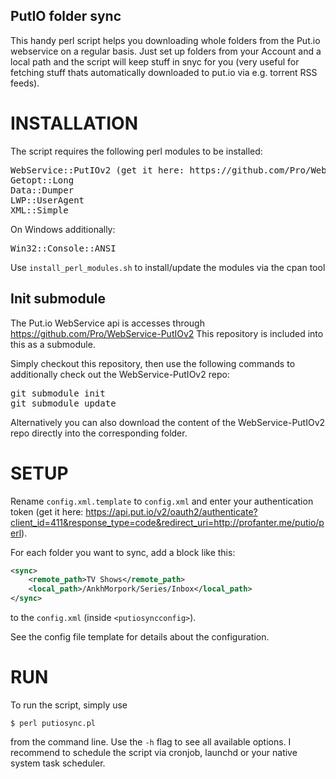 PutIO folder sync
-----------------

This handy perl script helps you downloading whole folders from the Put.io webservice on a regular basis. Just set up folders from your Account and a local path and the script will keep stuff in snyc for you (very useful for fetching stuff thats automatically downloaded to put.io via e.g. torrent RSS feeds).

INSTALLATION
============

The script requires the following perl modules to be installed:

<pre>
WebService::PutIOv2 (get it here: https://github.com/Pro/WebService-PutIOv2)
Getopt::Long
Data::Dumper
LWP::UserAgent
XML::Simple
</pre>

On Windows additionally:
<pre>
Win32::Console::ANSI
</pre>

Use `install_perl_modules.sh` to install/update the modules via the cpan tool

Init submodule
--------------
The Put.io WebService api is accesses through https://github.com/Pro/WebService-PutIOv2
This repository is included into this as a submodule.

Simply checkout this repository, then use the following commands to additionally check out the WebService-PutIOv2 repo:

<pre>
git submodule init
git submodule update
</pre>


Alternatively you can also download the content of the WebService-PutIOv2 repo directly into the corresponding folder.

SETUP
=====

Rename `config.xml.template` to `config.xml` and enter your authentication token (get it here: https://api.put.io/v2/oauth2/authenticate?client_id=411&response_type=code&redirect_uri=http://profanter.me/putio/perl).

For each folder you want to sync, add a block like this:

```xml
<sync>
    <remote_path>TV Shows</remote_path>
    <local_path>/AnkhMorpork/Series/Inbox</local_path>
</sync>
```

to the `config.xml` (inside `<putiosyncconfig>`).

See the config file template for details about the configuration.

RUN
===

To run the script, simply use

`$ perl putiosync.pl`

from the command line.
Use the `-h` flag to see all available options.
I recommend to schedule the script via cronjob, launchd or your native system task scheduler.
